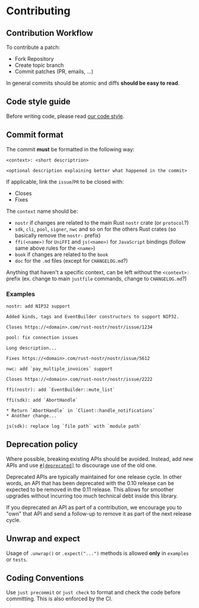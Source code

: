 # Contributing

##  Contribution Workflow

To contribute a patch:

* Fork Repository 
* Create topic branch 
* Commit patches (PR, emails, ...)

In general commits should be atomic and diffs **should be easy to read**.

## Code style guide

Before writing code, please read [our code style](./CODE_STYLE.md).

## Commit format

The commit **must** be formatted in the following way:

```
<context>: <short descriptrion>

<optional description explaining better what happened in the commit>
```

If applicable, link the `issue`/`PR` to be closed with:

* Closes <url>
* Fixes <url>

The `context` name should be:

* `nostr` if changes are related to the main Rust `nostr` crate (or `protocol`?)
* `sdk`, `cli`, `pool`, `signer`, `nwc` and so on for the others Rust crates (so basically remove the `nostr-` prefix)
* `ffi(<name>)` for `UniFFI` and `js(<name>)` for `JavaScript` bindings (follow same above rules for the `<name>`)
* `book` if changes are related to the `book`
* `doc` for the `.md` files (except for `CHANGELOG.md`?)

Anything that haven't a specific context, can be left without the `<context>:` prefix (ex. change to main `justfile` commands, change to `CHANGELOG.md`?)

### Examples

```
nostr: add NIP32 support

Added kinds, tags and EventBuilder constructors to support NIP32.

Closes https://<domain>.com/rust-nostr/nostr/issue/1234
```

```
pool: fix connection issues

Long description...

Fixes https://<domain>.com/rust-nostr/nostr/issue/5612
```

```
nwc: add `pay_multiple_invoices` support

Closes https://<domain>.com/rust-nostr/nostr/issue/2222
```

```
ffi(nostr): add `EventBuilder::mute_list`
```

```
ffi(sdk): add `AbortHandle`

* Return `AbortHandle` in `Client::handle_notifications`
* Another change...
```

```
js(sdk): replace log `file path` with `module path`
```

## Deprecation policy

Where possible, breaking existing APIs should be avoided. Instead, add new APIs and
use [`#[deprecated]`](https://github.com/rust-lang/rfcs/blob/master/text/1270-deprecation.md)
to discourage use of the old one.

Deprecated APIs are typically maintained for one release cycle. In other words, an
API that has been deprecated with the 0.10 release can be expected to be removed in the
0.11 release. This allows for smoother upgrades without incurring too much technical
debt inside this library.

If you deprecated an API as part of a contribution, we encourage you to "own" that API
and send a follow-up to remove it as part of the next release cycle.

## Unwrap and expect

Usage of `.unwrap()` or `.expect("...")` methods is allowed **only** in `examples` or `tests`.

## Coding Conventions

Use `just precommit` or `just check` to format and check the code before committing. This is also enforced by the CI.
